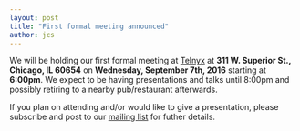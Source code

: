 ```yaml
---
layout: post
title: "First formal meeting announced"
author: jcs
---
```


We will be holding our first formal meeting at
[Telnyx](http://www.telnyx.com/)
at
**311 W. Superior St., Chicago, IL 60654**
on
**Wednesday, September 7th, 2016**
starting at
**6:00pm**.
We expect to be having presentations and talks until 8:00pm and possibly
retiring to a nearby pub/restaurant afterwards.

If you plan on attending and/or would like to give a presentation, please
subscribe and post to our
[mailing list](https://groups.io/g/chibug)
for futher details.
